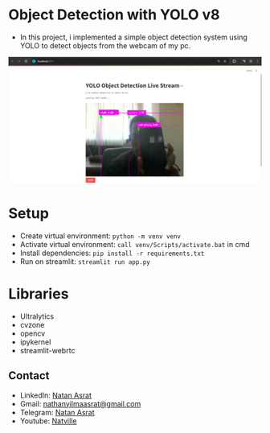 # Object Detection with YOLO v8
- In this project, i implemented a simple object detection system using YOLO to detect objects from the webcam of my pc.

![objects](./screenshots/object.JPG)


# Setup
- Create virtual environment:  `python -m venv venv`
- Activate virtual environment: `call venv/Scripts/activate.bat` in cmd
- Install dependencies: `pip install -r requirements.txt`
- Run on streamlit: `streamlit run app.py`


# Libraries
- Ultralytics
- cvzone
- opencv
- ipykernel
- streamlit-webrtc

## Contact
 - LinkedIn: [Natan Asrat](https://linkedin.com/in/natan-asrat)
 - Gmail: nathanyilmaasrat@gmail.com
 - Telegram: [Natan Asrat](https://t.me/fail_your_way_to_success)
 - Youtube: [Natville](https://www.youtube.com/@natvilletutor)
